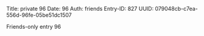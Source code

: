 Title: private 96
Date: 96
Auth: friends
Entry-ID: 827
UUID: 079048cb-c7ea-556d-96fe-05be51dc1507

Friends-only entry 96
